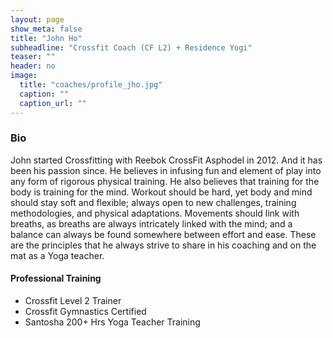 ```yaml
---
layout: page
show_meta: false
title: "John Ho"
subheadline: "Crossfit Coach (CF L2) + Residence Yogi"
teaser: ""
header: no
image:
  title: "coaches/profile_jho.jpg"
  caption: ""
  caption_url: ""
---
```

### Bio
John started Crossfitting with Reebok CrossFit Asphodel in 2012. And it has been his passion since. He believes in infusing fun and element of play into any form of rigorous physical training. He also believes that training for the body is training for the mind. Workout should be hard, yet body and mind should stay soft and flexible; always open to new challenges, training methodologies, and physical adaptations. Movements should link with breaths, as breaths are always intricately linked with the mind; and a balance can always be found somewhere between effort and ease. These are the principles that he always strive to share in his coaching and on the mat as a Yoga teacher.

#### Professional Training
* Crossfit Level 2 Trainer
* Crossfit Gymnastics Certified
* Santosha 200+ Hrs Yoga Teacher Training
